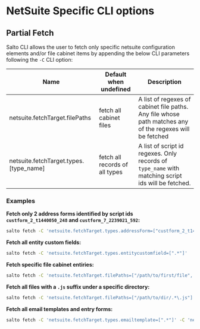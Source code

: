 # NetSuite Specific CLI options
## Partial Fetch
Salto CLI allows the user to fetch only specific netsuite configuration elements and/or file cabinet items by appending the below CLI parameters following the ```-C``` CLI option:

| Name                           | Default when undefined  | Description
| -------------------------------| ------------------------| -----------
| netsuite.fetchTarget.filePaths                          | fetch all cabinet files                     | A list of regexes of cabinet file paths. Any file whose path matches any of the regexes will be fetched
| netsuite.fetchTarget.types.[type_name]                      | fetch all records of all types                      | A list of script id regexes. Only records of ```type_name``` with matching script ids will be fetched. 

### Examples
**Fetch only 2 address forms identified by script ids ```custform_2_t1440050_248``` and ```custform_7_2239021_592```:**

```bash
salto fetch -C 'netsuite.fetchTarget.types.addressForm=["custform_2_t1440050_248", "custform_7_2239021_592"]'
```

**Fetch all entity custom fields:**

```bash
salto fetch -C 'netsuite.fetchTarget.types.entitycustomfield=[".*"]'
```

**Fetch specific file cabinet entiries:**
```bash
salto fetch -C 'netsuite.fetchTarget.filePaths=["/path/to/first/file", "/path/to/second/file"]'
```

**Fetch all files with a ```.js``` suffix under a specific directory:**
```bash
salto fetch -C 'netsuite.fetchTarget.filePaths=["/path/to/dir/.*\.js"]'
```

**Fetch all email templates and entry forms:**
```bash
salto fetch -C 'netsuite.fetchTarget.types.emailtemplate=[".*"]' -C 'netsuite.fetchTarget.types.entryForm=[".*"]'
```

